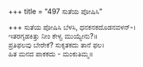 +++
title = "497 ಸುತೆಯ ಪೋಷಿಸಿ"

+++
ಸುತೆಯ ಪೋಷಿಸಿ ಬೆಳಸಿ, ಧನಕನಕದೊಡನವಳನ್-।  
ಇತರಗೃಹಕಿತ್ತು ನೀಂ ಕೇಳ್ವ ಮುಯ್ಯೇನು?॥  
ಪ್ರತಿಫಲವು ಬೇರೇಕೆ? ಸುಕೃತಕದು ತಾನೆ ಫಲ।  
ಹಿತ ಮನದ ಪಾಕಕದು - ಮಂಕುತಿಮ್ಮ॥  
